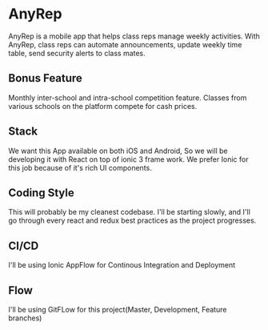 # AnyRep

AnyRep is a mobile app that helps class reps manage weekly activities.
With AnyRep, class reps can automate announcements, update weekly time table, send security alerts to class mates.

## Bonus Feature
 
Monthly inter-school and intra-school competition feature. Classes from various schools on the platform compete for cash prices.

## Stack

We want this App available on both iOS and Android, So we will be developing it with React on top of ionic 3 frame work. We prefer Ionic for this job because of it's rich UI components. 

## Coding Style
This will probably be my cleanest codebase. I'll be starting slowly, and I'll go through every react and redux best practices as the project progresses.

## CI/CD
I'll be using Ionic AppFlow for Continous Integration and Deployment

## Flow

I'll be using GitFLow for this project(Master, Development, Feature branches)
